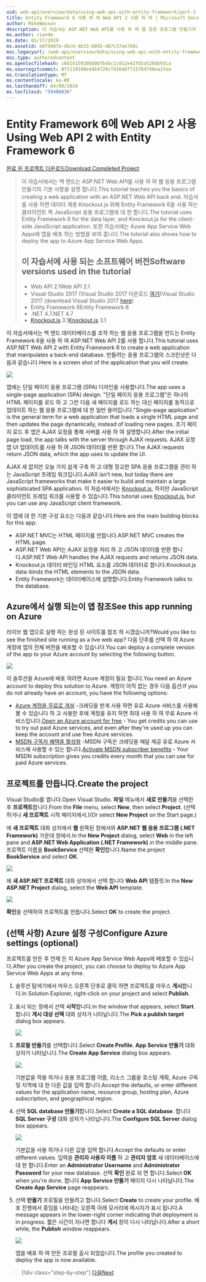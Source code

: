 ```yaml
---
uid: web-api/overview/data/using-web-api-with-entity-framework/part-1
title: Entity Framework 6 사용 하 여 Web API 2 사용 하 여 | Microsoft Docs
author: MikeWasson
description: 이 자습서는 ASP.NET Web API를 사용 하 여 웹 응용 프로그램 만들기의 기본 사항을 백 엔드 배우게를 보여 줍니다. 이 자습서에서는 데이터 레이아웃에 대 한 Entity Framework 6을 사용 하는 중...
ms.author: riande
ms.date: 01/17/2019
ms.assetid: e879487e-dbcd-4b33-b092-d67c37ae768c
msc.legacyurl: /web-api/overview/data/using-web-api-with-entity-framework/part-1
msc.type: authoredcontent
ms.openlocfilehash: c681415920bb0bfb4bc1c012e42fb5a528db93ca
ms.sourcegitcommit: 0f1119340e4464720cfd16d0ff15764746ea1fea
ms.translationtype: MT
ms.contentlocale: ko-KR
ms.lasthandoff: 04/09/2019
ms.locfileid: "59406836"
---
```

# <a name="using-web-api-2-with-entity-framework-6"></a><span data-ttu-id="09b21-104">Entity Framework 6에 Web API 2 사용</span><span class="sxs-lookup"><span data-stu-id="09b21-104">Using Web API 2 with Entity Framework 6</span></span>


[<span data-ttu-id="09b21-105">완료 된 프로젝트 다운로드</span><span class="sxs-lookup"><span data-stu-id="09b21-105">Download Completed Project</span></span>](https://github.com/MikeWasson/BookService)

> <span data-ttu-id="09b21-106">이 자습서에서는 백 엔드는 ASP.NET Web API를 사용 하 여 웹 응용 프로그램 만들기의 기본 사항을 설명 합니다.</span><span class="sxs-lookup"><span data-stu-id="09b21-106">This tutorial teaches you the basics of creating a web application with an ASP.NET Web API back end.</span></span> <span data-ttu-id="09b21-107">자습서를 사용 하면 데이터 계층 Knockout.js 위해 Entity Framework 6을 사용 하는 클라이언트 쪽 JavaScript 응용 프로그램에 대 한 합니다.</span><span class="sxs-lookup"><span data-stu-id="09b21-107">The tutorial uses Entity Framework 6 for the data layer, and Knockout.js for the client-side JavaScript application.</span></span> <span data-ttu-id="09b21-108">또한 자습서에는 Azure App Service Web Apps에 앱을 배포 하는 방법을 보여 줍니다.</span><span class="sxs-lookup"><span data-stu-id="09b21-108">The tutorial also shows how to deploy the app to Azure App Service Web Apps.</span></span>
>
> ## <a name="software-versions-used-in-the-tutorial"></a><span data-ttu-id="09b21-109">이 자습서에 사용 되는 소프트웨어 버전</span><span class="sxs-lookup"><span data-stu-id="09b21-109">Software versions used in the tutorial</span></span>
>
> - <span data-ttu-id="09b21-110">Web API 2.1</span><span class="sxs-lookup"><span data-stu-id="09b21-110">Web API 2.1</span></span>
> - <span data-ttu-id="09b21-111">Visual Studio 2017 (Visual Studio 2017 다운로드 [여기](https://visualstudio.microsoft.com/downloads/?utm_medium=microsoft&utm_source=docs.microsoft.com&utm_campaign=button+cta&utm_content=download+vs2017))</span><span class="sxs-lookup"><span data-stu-id="09b21-111">Visual Studio 2017 (download Visual Studio 2017 [here](https://visualstudio.microsoft.com/downloads/?utm_medium=microsoft&utm_source=docs.microsoft.com&utm_campaign=button+cta&utm_content=download+vs2017))</span></span>
> - <span data-ttu-id="09b21-112">Entity Framework 6</span><span class="sxs-lookup"><span data-stu-id="09b21-112">Entity Framework 6</span></span>
> - <span data-ttu-id="09b21-113">.NET 4.7</span><span class="sxs-lookup"><span data-stu-id="09b21-113">.NET 4.7</span></span>
> - <span data-ttu-id="09b21-114">[Knockout.js](http://knockoutjs.com/) 3.1</span><span class="sxs-lookup"><span data-stu-id="09b21-114">[Knockout.js](http://knockoutjs.com/) 3.1</span></span>

<span data-ttu-id="09b21-115">이 자습서에서는 백 엔드 데이터베이스를 조작 하는 웹 응용 프로그램을 만드는 Entity Framework 6을 사용 하 여 ASP.NET Web API 2를 사용 합니다.</span><span class="sxs-lookup"><span data-stu-id="09b21-115">This tutorial uses ASP.NET Web API 2 with Entity Framework 6 to create a web application that manipulates a back-end database.</span></span> <span data-ttu-id="09b21-116">만들려는 응용 프로그램의 스크린샷은 다음과 같습니다.</span><span class="sxs-lookup"><span data-stu-id="09b21-116">Here is a screen shot of the application that you will create.</span></span>

[![](part-1/_static/image2.png)](part-1/_static/image1.png)

<span data-ttu-id="09b21-117">앱에는 단일 페이지 응용 프로그램 (SPA) 디자인을 사용합니다.</span><span class="sxs-lookup"><span data-stu-id="09b21-117">The app uses a single-page application (SPA) design.</span></span> <span data-ttu-id="09b21-118">"단일 페이지 응용 프로그램"은 하나의 HTML 페이지를 로드 하 고 그런 다음 새 페이지를 로드 하는 대신 페이지를 동적으로 업데이트 하는 웹 응용 프로그램에 대 한 일반 용어입니다.</span><span class="sxs-lookup"><span data-stu-id="09b21-118">"Single-page application" is the general term for a web application that loads a single HTML page and then updates the page dynamically, instead of loading new pages.</span></span> <span data-ttu-id="09b21-119">초기 페이지 로드 후 앱은 AJAX 요청을 통해 서버를 사용 하 여 설명합니다.</span><span class="sxs-lookup"><span data-stu-id="09b21-119">After the initial page load, the app talks with the server through AJAX requests.</span></span> <span data-ttu-id="09b21-120">AJAX 요청 앱 UI 업데이트를 사용 하 여 JSON 데이터를 반환 합니다.</span><span class="sxs-lookup"><span data-stu-id="09b21-120">The AJAX requests return JSON data, which the app uses to update the UI.</span></span>

<span data-ttu-id="09b21-121">AJAX 새 없지만 오늘 가지 쉽게 구축 하 고 대형 정교한 SPA 응용 프로그램을 관리 하는 JavaScript 프레임 워크입니다.</span><span class="sxs-lookup"><span data-stu-id="09b21-121">AJAX isn't new, but today there are JavaScript frameworks that make it easier to build and maintain a large sophisticated SPA application.</span></span> <span data-ttu-id="09b21-122">이 자습서에서는 [Knockout.js](http://knockoutjs.com/), 하지만 JavaScript 클라이언트 프레임 워크를 사용할 수 있습니다.</span><span class="sxs-lookup"><span data-stu-id="09b21-122">This tutorial uses [Knockout.js](http://knockoutjs.com/), but you can use any JavaScript client framework.</span></span>

<span data-ttu-id="09b21-123">이 앱에 대 한 기본 구성 요소는 다음과 같습니다.</span><span class="sxs-lookup"><span data-stu-id="09b21-123">Here are the main building blocks for this app:</span></span>

- <span data-ttu-id="09b21-124">ASP.NET MVC는 HTML 페이지를 만듭니다.</span><span class="sxs-lookup"><span data-stu-id="09b21-124">ASP.NET MVC creates the HTML page.</span></span>
- <span data-ttu-id="09b21-125">ASP.NET Web API는 AJAX 요청을 처리 하 고 JSON 데이터를 반환 합니다.</span><span class="sxs-lookup"><span data-stu-id="09b21-125">ASP.NET Web API handles the AJAX requests and returns JSON data.</span></span>
- <span data-ttu-id="09b21-126">Knockout.js 데이터 바인딩 HTML 요소를 JSON 데이터로 합니다.</span><span class="sxs-lookup"><span data-stu-id="09b21-126">Knockout.js data-binds the HTML elements to the JSON data.</span></span>
- <span data-ttu-id="09b21-127">Entity Framework는 데이터베이스에 설명합니다.</span><span class="sxs-lookup"><span data-stu-id="09b21-127">Entity Framework talks to the database.</span></span>

## <a name="see-this-app-running-on-azure"></a><span data-ttu-id="09b21-128">Azure에서 실행 되는이 앱 참조</span><span class="sxs-lookup"><span data-stu-id="09b21-128">See this app running on Azure</span></span>

<span data-ttu-id="09b21-129">라이브 웹 앱으로 실행 하는 완성 된 사이트를 참조 하 시겠습니까?</span><span class="sxs-lookup"><span data-stu-id="09b21-129">Would you like to see the finished site running as a live web app?</span></span> <span data-ttu-id="09b21-130">다음 단추를 선택 하 여 Azure 계정에 앱의 전체 버전을 배포할 수 있습니다.</span><span class="sxs-lookup"><span data-stu-id="09b21-130">You can deploy a complete version of the app to your Azure account by selecting the following button.</span></span>

[![](http://azuredeploy.net/deploybutton.png)](https://azuredeploy.net/?WT.mc_id=deploy_azure_aspnet&repository=https://github.com/tfitzmac/BookService)

<span data-ttu-id="09b21-131">이 솔루션을 Azure에 배포 하려면 Azure 계정이 필요 합니다.</span><span class="sxs-lookup"><span data-stu-id="09b21-131">You need an Azure account to deploy this solution to Azure.</span></span> <span data-ttu-id="09b21-132">계정이 아직 없는 경우 다음 옵션:</span><span class="sxs-lookup"><span data-stu-id="09b21-132">If you do not already have an account, you have the following options:</span></span>

- <span data-ttu-id="09b21-133">[Azure 계정을 무료로 개설](https://azure.microsoft.com/pricing/free-trial/?WT.mc_id=A443DD604) -크레딧을 받게 사용 하면 유료 Azure 서비스를 사용해볼 수 있습니다 하 고 사용한 후에 계정을 유지 하면 최대 사용 하 여 무료 Azure 서비스입니다.</span><span class="sxs-lookup"><span data-stu-id="09b21-133">[Open an Azure account for free](https://azure.microsoft.com/pricing/free-trial/?WT.mc_id=A443DD604) - You get credits you can use to try out paid Azure services, and even after they're used up you can keep the account and use free Azure services.</span></span>
- <span data-ttu-id="09b21-134">[MSDN 구독자 혜택을 활성화](https://azure.microsoft.com/pricing/member-offers/msdn-benefits-details/?WT.mc_id=A443DD604) -MSDN 구독은 크레딧을 매달 제공 유료 Azure 서비스에 사용할 수 있는 합니다.</span><span class="sxs-lookup"><span data-stu-id="09b21-134">[Activate MSDN subscriber benefits](https://azure.microsoft.com/pricing/member-offers/msdn-benefits-details/?WT.mc_id=A443DD604) - Your MSDN subscription gives you credits every month that you can use for paid Azure services.</span></span>

## <a name="create-the-project"></a><span data-ttu-id="09b21-135">프로젝트를 만듭니다.</span><span class="sxs-lookup"><span data-stu-id="09b21-135">Create the project</span></span>

<span data-ttu-id="09b21-136">Visual Studio를 엽니다.</span><span class="sxs-lookup"><span data-stu-id="09b21-136">Open Visual Studio.</span></span> <span data-ttu-id="09b21-137">**파일** 메뉴에서 **새로 만들기**을 선택한 후 **프로젝트**합니다.</span><span class="sxs-lookup"><span data-stu-id="09b21-137">From the **File** menu, select **New**, then select **Project**.</span></span> <span data-ttu-id="09b21-138">(선택 하거나 **새 프로젝트** 시작 페이지에서.)</span><span class="sxs-lookup"><span data-stu-id="09b21-138">(Or select **New Project** on the Start page.)</span></span>

<span data-ttu-id="09b21-139">에 **새 프로젝트** 대화 상자에서 **웹** 왼쪽된 창에서와 **ASP.NET 웹 응용 프로그램 (.NET Framework)** 가운데 창에서.</span><span class="sxs-lookup"><span data-stu-id="09b21-139">In the **New Project** dialog, select **Web** in the left pane and **ASP.NET Web Application (.NET Framework)** in the middle pane.</span></span> <span data-ttu-id="09b21-140">프로젝트 이름을 **BookService** 선택한 **확인**합니다.</span><span class="sxs-lookup"><span data-stu-id="09b21-140">Name the project **BookService** and select **OK**.</span></span>

[![](part-1/_static/image11.png)](part-1/_static/image11.png)

<span data-ttu-id="09b21-141">에 **새 ASP.NET 프로젝트** 대화 상자에서 선택 합니다 **Web API** 템플릿.</span><span class="sxs-lookup"><span data-stu-id="09b21-141">In the **New ASP.NET Project** dialog, select the **Web API** template.</span></span>

[![](part-1/_static/image12.png)](part-1/_static/image12.png)


<span data-ttu-id="09b21-142">**확인**을 선택하여 프로젝트를 만듭니다.</span><span class="sxs-lookup"><span data-stu-id="09b21-142">Select **OK** to create the project.</span></span>

## <a name="configure-azure-settings-optional"></a><span data-ttu-id="09b21-143">(선택 사항) Azure 설정 구성</span><span class="sxs-lookup"><span data-stu-id="09b21-143">Configure Azure settings (optional)</span></span>

<span data-ttu-id="09b21-144">프로젝트를 만든 후 언제 든 지 Azure App Service Web Apps에 배포할 수 있습니다.</span><span class="sxs-lookup"><span data-stu-id="09b21-144">After you create the project, you can choose to deploy to Azure App Service Web Apps at any time.</span></span> 

1. <span data-ttu-id="09b21-145">솔루션 탐색기에서 마우스 오른쪽 단추로 클릭 하면 프로젝트를 마우스 **게시**합니다.</span><span class="sxs-lookup"><span data-stu-id="09b21-145">In Solution Explorer, right-click on your project and select **Publish**.</span></span>

2. <span data-ttu-id="09b21-146">표시 되는 창에서 선택 **시작**합니다.</span><span class="sxs-lookup"><span data-stu-id="09b21-146">In the window that appears, select **Start**.</span></span> <span data-ttu-id="09b21-147">합니다 **게시 대상 선택** 대화 상자가 나타납니다.</span><span class="sxs-lookup"><span data-stu-id="09b21-147">The **Pick a publish target** dialog box appears.</span></span>

   [![](part-1/_static/image14.png)](part-1/_static/image14.png)

3. <span data-ttu-id="09b21-148">**프로필 만들기**를 선택합니다.</span><span class="sxs-lookup"><span data-stu-id="09b21-148">Select **Create Profile**.</span></span> <span data-ttu-id="09b21-149">**App Service 만들기** 대화 상자가 나타납니다.</span><span class="sxs-lookup"><span data-stu-id="09b21-149">The **Create App Service** dialog box appears.</span></span>

   [![](part-1/_static/image15.png)](part-1/_static/image15.png)

   <span data-ttu-id="09b21-150">기본값을 적용 하거나 응용 프로그램 이름, 리소스 그룹을 호스팅 계획, Azure 구독 및 지역에 대 한 다른 값을 입력 합니다.</span><span class="sxs-lookup"><span data-stu-id="09b21-150">Accept the defaults, or enter different values for the application name, resource group, hosting plan, Azure subscription, and geographical region.</span></span> 

4. <span data-ttu-id="09b21-151">선택 **SQL database 만들기**합니다.</span><span class="sxs-lookup"><span data-stu-id="09b21-151">Select **Create a SQL database**.</span></span> <span data-ttu-id="09b21-152">합니다 **SQL Server 구성** 대화 상자가 나타납니다.</span><span class="sxs-lookup"><span data-stu-id="09b21-152">The **Configure SQL Server** dialog box appears.</span></span> 

   [![](part-1/_static/image16.png)](part-1/_static/image16.png)

   <span data-ttu-id="09b21-153">기본값을 사용 하거나 다른 값을 입력 합니다.</span><span class="sxs-lookup"><span data-stu-id="09b21-153">Accept the defaults or enter different values.</span></span> <span data-ttu-id="09b21-154">입력을 **관리자 사용자 이름** 하 고 **관리자 암호** 새 데이터베이스에 대 한 합니다.</span><span class="sxs-lookup"><span data-stu-id="09b21-154">Enter an **Administrator Username** and **Administrator Password** for your new database.</span></span> <span data-ttu-id="09b21-155">선택 **확인** 완료 되 면 합니다.</span><span class="sxs-lookup"><span data-stu-id="09b21-155">Select **OK** when you're done.</span></span> <span data-ttu-id="09b21-156">합니다 **App Service 만들기** 페이지 다시 나타납니다.</span><span class="sxs-lookup"><span data-stu-id="09b21-156">The **Create App Service** page reappears.</span></span>

5. <span data-ttu-id="09b21-157">선택 **만들기** 프로필을 만들려고 합니다.</span><span class="sxs-lookup"><span data-stu-id="09b21-157">Select **Create** to create your profile.</span></span> <span data-ttu-id="09b21-158">배포 진행에서 중임을 나타내는 오른쪽 아래 모서리에 메시지가 표시 됩니다.</span><span class="sxs-lookup"><span data-stu-id="09b21-158">A message appears in the lower-right corner indicating that deployment is in progress.</span></span> <span data-ttu-id="09b21-159">짧은 시간이 지나면 합니다 **게시** 창이 다시 나타납니다.</span><span class="sxs-lookup"><span data-stu-id="09b21-159">After a short while, the **Publish** window reappears.</span></span>

    [![](part-1/_static/image17.png)](part-1/_static/image17.png)
   
    <span data-ttu-id="09b21-160">앱을 배포 하 여 만든 프로필 출시 되었습니다.</span><span class="sxs-lookup"><span data-stu-id="09b21-160">The profile you created to deploy the app is now available.</span></span> 


> [!div class="step-by-step"]
> [<span data-ttu-id="09b21-161">다음</span><span class="sxs-lookup"><span data-stu-id="09b21-161">Next</span></span>](part-2.md)
